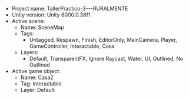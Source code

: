 <!-- UNITY CODE ASSIST INSTRUCTIONS START -->
- Project name: TallerPractico-3---RURALMENTE
- Unity version: Unity 6000.0.38f1
- Active scene:
  - Name: SceneMap
  - Tags:
    - Untagged, Respawn, Finish, EditorOnly, MainCamera, Player, GameController, Interactable, Casa
  - Layers:
    - Default, TransparentFX, Ignore Raycast, Water, UI, Outlined, No Outlined
- Active game object:
  - Name: Casa2
  - Tag: Interactable
  - Layer: Default
<!-- UNITY CODE ASSIST INSTRUCTIONS END -->